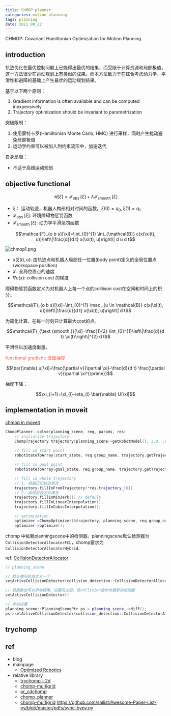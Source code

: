 ```yaml
---
title: CHMOP planner
categories: motion planning
tags: planning
date: 2021_09_22
---
```


CHMOP: Covariant Hamiltonian Optimization
for Motion Planning

## introduction

轨迹优化在最优控制问题上已能得出最优的结果，而受限于计算资源和局部极值，这一方法很少在运动规划上有类似的成果。而本方法致力于在综合考虑动力学，平滑性和避障的基础上产生最优的运动规划结果。

基于以下两个原则：

1. Gradient information is often available and can be computed inexpensively.
2. Trajectory optimization should be invariant to parametrization

突破限制：

1. 使用蒙特卡罗(Hamiltonian Monte Carlo, HMC) 进行采样，同时产生扰动避免局部极值
2. 运动学约束可以被加入到约束流形中，加速迭代

自身局限：

- 不适于高维运动规划

## objective functional

$$\mathcal{U}[\xi]=\mathcal{F}_{\text {obs }}[\xi]+\lambda \mathcal{F}_{\text {smooth }}[\xi]$$

- $\xi$： 运动轨迹，机器人构形相对时间的函数。$\xi(0)=q_0, \xi(1)=q_1$
- $\mathcal{F}_{\text {obs }}[\xi]$: 环境障碍物惩罚函数
- $\mathcal{F}_{\text {smooth }}[\xi]$: 动力学平滑惩罚函数

$$\mathcal{F}_{o b s}[\xi]=\int_{0}^{1} \int_{\mathcal{B}} c(x(\xi(t), u))\left\|\frac{d}{d t} x(\xi(t), u)\right\| d u d t$$

![chmop1.png](https://cdn.jsdelivr.net/gh/YeeKal/img_land/blog/notes_img_backup/motionPlanning/imgs/chmop1.png)

- $x(\xi(t), u)$: 由轨迹点和机器人局部任一位置(body point)定义的全局位置点(workspace position)
- $x'$: 全局位置点的速度
- $\nabla c(x)$: collision cost 的梯度

障碍物惩罚函数定义为对机器人上每一个点的colliison cost在空间和时间上的积分。

$$\mathcal{F}_{o b s}[\xi]=\int_{0}^{1} \max _{u \in \mathcal{B}} c(x(\xi(t), u))\left\|\frac{d}{d t} x(\xi(t), u)\right\| d t$$

为简化计算，在每一时刻只计算最大cost的点。

$$\mathcal{F}_{\text {smooth }}[\xi]=\frac{1}{2} \int_{0}^{1}\left\|\frac{d}{d t} \xi(t)\right\|^{2} d t$$

平滑性以加速度衡量。

<font color='Tomato'>functional gradient: 泛函梯度</font>

$$\bar{\nabla} u[\xi]=\frac{\partial v}{\partial \xi}-\frac{d}{d t} \frac{\partial v}{\partial \xi^{\prime}}$$

梯度下降：

$$\xi_{i+1}=\xi_{i}-\eta_{i} \bar{\nabla} U[\xi]$$

## implementation in moveit

[chmop in moveit](https://github.com/ros-planning/moveit2/tree/main/moveit_planners/chomp/chomp_motion_planner)

```c++
ChompPlanner::solve(planning_scene, req, params, res)
    // initialize trajectory
    ChompTrajectory trajectory(planning_scene->getRobotModel(), 3.0, .03, req.group_name);
    
    // fill in start point
    robotStateToArray(start_state, req.group_name, trajectory.getTrajectoryPoint(0));

    // fill in goal point
    robotStateToArray(goal_state, req.group_name, trajectory.getTrajectoryPoint(goal_index));

    // fill in whole trajectory
    // 1. 根据已知轨迹填充
    trajectory.fillInFromTrajectory(*res.trajectory_[0])
    // 2. 曲线拟合方式填充
    trajectory.fillInMinJerk(); // default
    trajectory.fillInLinearInterpolation();
    trajectory.fillInCubicInterpolation();

    // optimization
    optimizer =ChompOptimizer(&trajectory, planning_scene, req.group_name, &params_nonconst, start_state);
    optimizer->optimize();

```

chomp 中依赖planningscene中的检测器。planningscene默认检测器为`CollisionDetectorAllocatorFCL`，chomp要求为`CollisionDetectorAllocatorHybrid`.

ref: [CollisionDetectorAllocator](http://docs.ros.org/en/kinetic/api/moveit_core/html/classcollision__detection_1_1CollisionDetectorAllocator.html)

```c++
// planning_scene

// 默认情况会自定义一个
setActiveCollisionDetector(collision_detection::CollisionDetectorAllocatorFCL::create());

// 该函数也可以手动调用，设置完之后，该collision会作为最新的检测器
setActiveCollisionDetector()

// 手动设置
planning_scene::PlanningScenePtr ps = planning_scene_->diff();
ps->setActiveCollisionDetector(collision_detection::CollisionDetectorAllocatorHybrid::create(), true);

```

## trychomp




## ref

- blog
- mainpage
    - [Optimized Robotics](https://www.nathanratliff.com/thesis-research/chomp)
- relative library
    - [trychomp - 2d](https://github.com/poftwaresatent/trychomp)
    - [chomp-multigrid](https://github.com/gprice1/chomp)
    - [or_cdchomp](https://github.com/personalrobotics/or_cdchomp)
    - [chomp_planner](https://github.com/mktk1117/chomp_planner)
    - [chomp-multigrid](https://github.com/eric-heiden/chomp-multigrid/tree/4cd8abef27e51204a0cdd2b3ce411b88eee411c0)
https://github.com/sailist/Awesome-Paper-List-py/blob/master/pdfs/sync-bypy.py